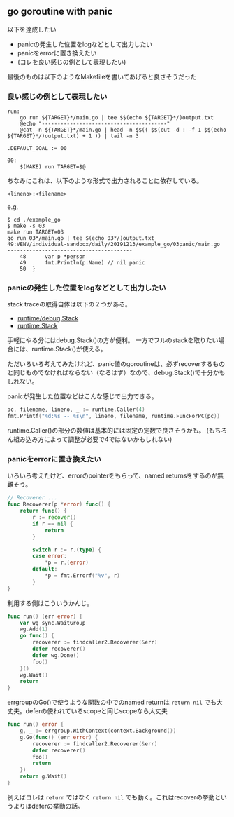 ## go goroutine with panic

以下を達成したい

- panicの発生した位置をlogなどとして出力したい
- panicをerrorに置き換えたい
- (コレを良い感じの例として表現したい)

最後のものは以下のようなMakefileを書いてあげると良さそうだった

### 良い感じの例として表現したい


```make
run:
	go run ${TARGET}*/main.go | tee $$(echo ${TARGET}*/)output.txt
	@echo "----------------------------------------"
	@cat -n ${TARGET}*/main.go | head -n $$(( $$(cut -d : -f 1 $$(echo ${TARGET}*/)output.txt) + 1 )) | tail -n 3

.DEFAULT_GOAL := 00

00:
	$(MAKE) run TARGET=$@
```

ちなみにこれは、以下のような形式で出力されることに依存している。

```
<lineno>:<filename>
```

e.g.

```console
$ cd ./example_go
$ make -s 03
make run TARGET=03
go run 03*/main.go | tee $(echo 03*/)output.txt
49:VENV/individual-sandbox/daily/20191213/example_go/03panic/main.go
----------------------------------------
    48		var p *person
    49		fmt.Println(p.Name) // nil panic
    50	}
```

### panicの発生した位置をlogなどとして出力したい

stack traceの取得自体は以下の２つがある。

- [runtime/debug.Stack](https://golang.org/pkg/runtime/debug/#Stack)
- [runtime.Stack](https://golang.org/pkg/runtime/#Stack)

手軽にやる分にはdebug.Stack()の方が便利。
一方でフルのstackを取りたい場合には、runtime.Stack()が使える。

ただいろいろ考えてみたけれど、panic値のgoroutineは、必ずrecoverするものと同じものでなければならない（なるはず）なので、debug.Stack()で十分かもしれない。

panicが発生した位置などはこんな感じで出力できる。

```go
pc, filename, lineno, _ := runtime.Caller(4)
fmt.Printf("%d:%s -- %s\n", lineno, filename, runtime.FuncForPC(pc))
```

runtime.Caller()の部分の数値は基本的には固定の定数で良さそうかも。
(もちろん組み込み方によって調整が必要で4ではないかもしれない)

### panicをerrorに置き換えたい

いろいろ考えたけど、errorのpointerをもらって、named returnsをするのが無難そう。

```go
// Recoverer ...
func Recoverer(p *error) func() {
	return func() {
		r := recover()
		if r == nil {
			return
		}

		switch r := r.(type) {
		case error:
			*p = r.(error)
		default:
			*p = fmt.Errorf("%v", r)
		}
}
```

利用する側はこういうかんじ。

```go
func run() (err error) {
	var wg sync.WaitGroup
	wg.Add(1)
	go func() {
		recoverer := findcaller2.Recoverer(&err)
		defer recoverer()
		defer wg.Done()
		foo()
	}()
	wg.Wait()
	return
}
```

errgroupのGo()で使うような関数の中でのnamed returnは `return nil` でも大丈夫。deferの使われているscopeと同じscopeなら大丈夫


```go
func run() error {
	g, _ := errgroup.WithContext(context.Background())
	g.Go(func() (err error) {
		recoverer := findcaller2.Recoverer(&err)
		defer recoverer()
		foo()
		return
	})
	return g.Wait()
}
```

例えばコレは `return` ではなく `return nil` でも動く。これはrecoverの挙動というよりはdeferの挙動の話。
